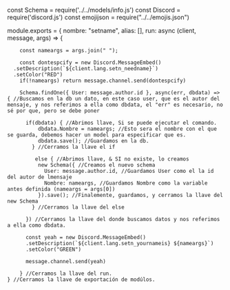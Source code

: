 const Schema = require('../../models/info.js')
const Discord = require('discord.js')
const emojijson = require("../../emojis.json")

module.exports = {
    nombre: "setname",
    alias: [],
    run: async (client, message, args) => {

        const nameargs = args.join(" ");

        const dontespcify = new Discord.MessageEmbed()
      .setDescription(`${client.lang.setn_needname}`)
      .setColor("RED")
        if(!nameargs) return message.channel.send(dontespcify)

        Schema.findOne({ User: message.author.id }, async(err, dbdata) => { //Buscamos en la db un dato, en este caso user, que es el autor del mensaje, y nos referimos a ella como dbdata, el "err" es necesario, no sé por que, pero se debe poner
            
          if(dbdata) { //Abrimos llave, Si se puede ejecutar el comando.
              dbdata.Nombre = nameargs; //Esto sera el nombre con el que se guarda, debemos hacer un model para especificar que es.
              dbdata.save(); //Guardamos en la db.
            } //Cerramos la llave el if 

             else { //Abrimos llave, & SI no existe, lo creamos
              new Schema({ //Creamos el nuevo schema
                User: message.author.id, //Guardamos User como el la id del autor de lmensaje
                Nombre: nameargs, //Guardamos Nombre como la variable antes definida (nameargs = args[0])
              }).save(); //Finalemente, guardamos, y cerramos la llave del new Schema
            } //Cerramos la llave del else
            
          }) //Cerramos la llave del donde buscamos datos y nos referimos a ella como dbdata.

          const yeah = new Discord.MessageEmbed()
          .setDescription(`${client.lang.setn_yournameis} ${nameargs}`)
          .setColor("GREEN")

          message.channel.send(yeah)
        
        } //Cerramos la llave del run.
    } //Cerramos la llave de exportación de modúlos.

